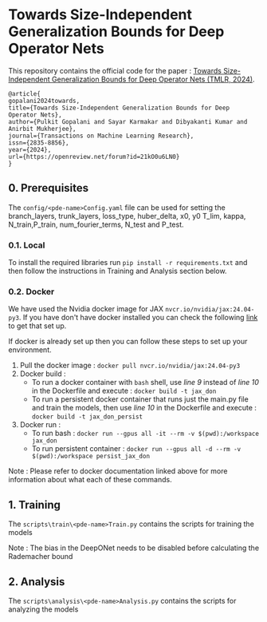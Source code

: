 # Towards Size-Independent Generalization Bounds for Deep Operator Nets

This repository contains the official code for the paper : [Towards Size-Independent Generalization Bounds for Deep Operator Nets (TMLR, 2024)](https://openreview.net/forum?id=21kO0u6LN0&noteId=R8EOCZXPfz).

```
@article{
gopalani2024towards,
title={Towards Size-Independent Generalization Bounds for Deep Operator Nets},
author={Pulkit Gopalani and Sayar Karmakar and Dibyakanti Kumar and Anirbit Mukherjee},
journal={Transactions on Machine Learning Research},
issn={2835-8856},
year={2024},
url={https://openreview.net/forum?id=21kO0u6LN0}
}
```

## 0. Prerequisites

The `config/<pde-name>Config.yaml` file can be used for setting the branch_layers, trunk_layers, loss_type, huber_delta, x0, y0 T_lim, kappa, N_train,P_train, num_fourier_terms, N_test and P_test.


### 0.1. Local 
To install the required libraries run `pip install -r requirements.txt` and then follow the instructions in Training and Analysis section below.

### 0.2. Docker

We have used the Nvidia docker image for JAX  `nvcr.io/nvidia/jax:24.04-py3`. If you have don't have docker installed you can check the following [link](https://www.docker.com/get-started/) to get that set up.

If docker is already set up then you can follow these steps to set up your environment.

1. Pull the docker image : `docker pull nvcr.io/nvidia/jax:24.04-py3`
2. Docker build :
   - To run a docker container with `bash` shell, use *line 9* instead of *line 10* in the Dockerfile and execute : `docker build -t jax_don`
   - To run a persistent docker container that runs just the main.py file and train the models, then use *line 10* in the Dockerfile and execute : `docker build -t jax_don_persist`
3. Docker run : 
    - To run bash : `docker run --gpus all -it --rm -v $(pwd):/workspace jax_don`
    - To run persistent container : `docker run --gpus all -d --rm -v $(pwd):/workspace persist_jax_don`

Note : Please refer to docker documentation linked above for more information about what each of these commands.


## 1. Training

The `scripts\train\<pde-name>Train.py` contains the scripts for training the models

Note : The bias in the DeepONet needs to be disabled before calculating the Rademacher bound

## 2. Analysis

The `scripts\analysis\<pde-name>Analysis.py` contains the scripts for analyzing the models
